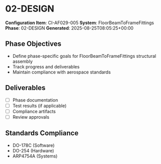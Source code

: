 # 02-DESIGN

**Configuration Item**: CI-AF029-005
**System**: FloorBeamToFrameFittings
**Phase**: 02-DESIGN
**Generated**: 2025-08-25T08:05:25+00:00

## Phase Objectives
- Define phase-specific goals for FloorBeamToFrameFittings structural assembly
- Track progress and deliverables
- Maintain compliance with aerospace standards

## Deliverables
- [ ] Phase documentation
- [ ] Test results (if applicable)
- [ ] Compliance artifacts
- [ ] Review approvals

## Standards Compliance
- DO-178C (Software)
- DO-254 (Hardware)
- ARP4754A (Systems)

